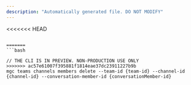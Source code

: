 ```yaml
---
description: "Automatically generated file. DO NOT MODIFY"
---
```


<<<<<<< HEAD
```cli

=======
```bash

// THE CLI IS IN PREVIEW. NON-PRODUCTION USE ONLY
>>>>>>> ac57e61007f395881f1814eae37dc23911227b9b
mgc teams channels members delete --team-id {team-id} --channel-id {channel-id} --conversation-member-id {conversationMember-id}

```